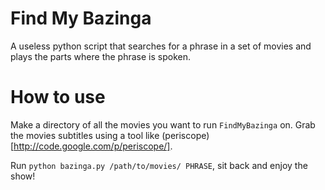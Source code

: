 Find My Bazinga
===============

A useless python script that searches for a phrase in a set of movies and plays the parts where the phrase is spoken.

How to use
==========

Make a directory of all the movies you want to run `FindMyBazinga` on. Grab the movies subtitles using a tool like (periscope)[http://code.google.com/p/periscope/].

Run `python bazinga.py /path/to/movies/ PHRASE`, sit back and enjoy the show!
